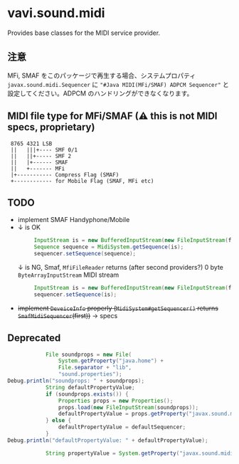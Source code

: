 # vavi.sound.midi

Provides base classes for the MIDI service provider.

## 注意
MFi, SMAF をこのパッケージで再生する場合、システムプロパティ `javax.sound.midi.Sequencer` に
`"#Java MIDI(MFi/SMAF) ADPCM Sequencer"` と設定してください。ADPCM のハンドリングができなくなります。

## MIDI file type for MFi/SMAF (⚠ this is not MIDI specs, proprietary)

```
 8765 4321 LSB
 ||   |||+---- SMF 0/1
 ||   ||+----- SMF 2
 ||   |+------ SMAF
 ||   +------- MFi
 |+----------- Compress Flag (SMAF)
 +------------ for Mobile Flag (SMAF, MFi etc)
```

## TODO

 * implement SMAF Handyphone/Mobile
 * ↓ is OK
   ```java
        InputStream is = new BufferedInputStream(new FileInputStream(file));
        Sequence sequence = MidiSystem.getSequence(is);
        sequencer.setSequence(sequence);
   ```
   ↓ is NG, Smaf, `MfiFileReader` returns (after second providers?) 0 byte `ByteArrayInputStream` MIDI stream
   ```java
        InputStream is = new BufferedInputStream(new FileInputStream(file));
        sequencer.setSequence(is);
   ```
 * ~~implement `DeveiceInfo` properly (`MidiSystem#getSequencer()` returns `SmafMidiSequencer`(first))~~ → specs

## Deprecated

```java
            File soundprops = new File(
                System.getProperty("java.home") +
                File.separator + "lib",
                "sound.properties");
Debug.println("soundprops: " + soundprops);
            String defaultPropertyValue;
            if (soundprops.exists()) {
                Properties props = new Properties();
                props.load(new FileInputStream(soundprops));
                defaultPropertyValue = props.getProperty("javax.sound.midi.Sequencer", defaultSequencer);
            } else {
                defaultPropertyValue = defaultSequencer; 
            }
Debug.println("defaultPropertyValue: " + defaultPropertyValue);

            String propertyValue = System.getProperty("javax.sound.midi.Sequencer", defaultPropertyValue);
```
